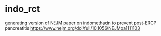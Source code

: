 # indo_rct
 generating version of NEJM paper on indomethacin to prevent post-ERCP pancreatitis https://www.nejm.org/doi/full/10.1056/NEJMoa1111103
